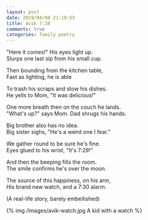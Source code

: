 ```yaml
---
layout: post
date: 2019/04/08 21:19:53
title: Avik 7:30
comments: true
categories: family poetry
---
```


"Here it comes!" His eyes light up.  
Slurps one last sip from his small cup.

Then bounding from the kitchen table,  
Fast as lighting, he is able

To trash his scraps and stow his dishes.  
He yells to Mom, "It was delicious!"

One more breath then on the couch he lands.  
"What's up?" says Mom. Dad shrugs his hands.

Big brother also has no idea.  
Big sister sighs, "He's a weird one I fear."

We gather round to be sure he's fine.  
Eyes glued to his wrist, "It's 7:29!"

And then the beeping fills the room.  
The smile confirms he's over the moon.

The source of this happiness, on his arm,  
His brand new watch, and a 7:30 alarm.


(A real-life story, barely embellished)

{% img /images/avik-watch.jpg A kid with a watch %}
